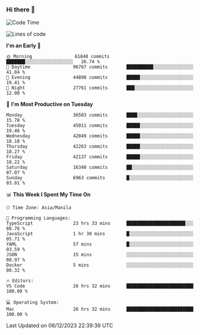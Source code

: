 ### Hi there 👋

<!--START_SECTION:waka-->
![Code Time](http://img.shields.io/badge/Code%20Time-4%2C615%20hrs%2030%20mins-blue)

![Lines of code](https://img.shields.io/badge/From%20Hello%20World%20I%27ve%20Written-103.4%20million%20lines%20of%20code-blue)

**I'm an Early 🐤** 

```text
🌞 Morning                61840 commits       ███████░░░░░░░░░░░░░░░░░░   26.74 % 
🌆 Daytime                96767 commits       ██████████░░░░░░░░░░░░░░░   41.84 % 
🌃 Evening                44898 commits       █████░░░░░░░░░░░░░░░░░░░░   19.41 % 
🌙 Night                  27761 commits       ███░░░░░░░░░░░░░░░░░░░░░░   12.00 % 
```
📅 **I'm Most Productive on Tuesday** 

```text
Monday                   36503 commits       ████░░░░░░░░░░░░░░░░░░░░░   15.78 % 
Tuesday                  45011 commits       █████░░░░░░░░░░░░░░░░░░░░   19.46 % 
Wednesday                42049 commits       █████░░░░░░░░░░░░░░░░░░░░   18.18 % 
Thursday                 42263 commits       █████░░░░░░░░░░░░░░░░░░░░   18.27 % 
Friday                   42137 commits       █████░░░░░░░░░░░░░░░░░░░░   18.22 % 
Saturday                 16340 commits       ██░░░░░░░░░░░░░░░░░░░░░░░   07.07 % 
Sunday                   6963 commits        █░░░░░░░░░░░░░░░░░░░░░░░░   03.01 % 
```


📊 **This Week I Spent My Time On** 

```text
🕑︎ Time Zone: Asia/Manila

💬 Programming Languages: 
TypeScript               23 hrs 33 mins      ██████████████████████░░░   88.76 % 
JavaScript               1 hr 30 mins        █░░░░░░░░░░░░░░░░░░░░░░░░   05.71 % 
YAML                     57 mins             █░░░░░░░░░░░░░░░░░░░░░░░░   03.59 % 
JSON                     15 mins             ░░░░░░░░░░░░░░░░░░░░░░░░░   00.97 % 
Docker                   5 mins              ░░░░░░░░░░░░░░░░░░░░░░░░░   00.32 % 

🔥 Editors: 
VS Code                  26 hrs 32 mins      █████████████████████████   100.00 % 

💻 Operating System: 
Mac                      26 hrs 32 mins      █████████████████████████   100.00 % 
```


 Last Updated on 06/12/2023 22:39:39 UTC
<!--END_SECTION:waka-->


<!--
**rad182/rad182** is a ✨ _special_ ✨ repository because its `README.md` (this file) appears on your GitHub profile.

Here are some ideas to get you started:

- 🔭 I’m currently working on ...
- 🌱 I’m currently learning ...
- 👯 I’m looking to collaborate on ...
- 🤔 I’m looking for help with ...
- 💬 Ask me about ...
- 📫 How to reach me: ...
- 😄 Pronouns: ...
- ⚡ Fun fact: ...
-->
